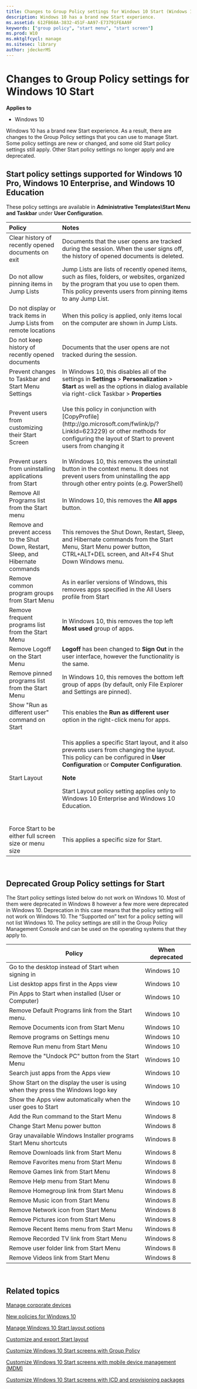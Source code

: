 ```yaml
---
title: Changes to Group Policy settings for Windows 10 Start (Windows 10)
description: Windows 10 has a brand new Start experience.
ms.assetid: 612FB68A-3832-451F-AA97-E73791FEAA9F
keywords: ["group policy", "start menu", "start screen"]
ms.prod: W10
ms.mktglfcycl: manage
ms.sitesec: library
author: jdeckerMS
---
```


# Changes to Group Policy settings for Windows 10 Start


**Applies to**

-   Windows 10

Windows 10 has a brand new Start experience. As a result, there are changes to the Group Policy settings that you can use to manage Start. Some policy settings are new or changed, and some old Start policy settings still apply. Other Start policy settings no longer apply and are deprecated.

## Start policy settings supported for Windows 10 Pro, Windows 10 Enterprise, and Windows 10 Education


These policy settings are available in **Administrative Templates\\Start Menu and Taskbar** under **User Configuration**.

<table>

<thead>
<tr class="header">
<th align="left">Policy</th>
<th align="left">Notes</th>
</tr>
</thead>
<tbody>
<tr class="odd">
<td align="left">Clear history of recently opened documents on exit</td>
<td align="left">Documents that the user opens are tracked during the session. When the user signs off, the history of opened documents is deleted.</td>
</tr>
<tr class="even">
<td align="left">Do not allow pinning items in Jump Lists</td>
<td align="left">Jump Lists are lists of recently opened items, such as files, folders, or websites, organized by the program that you use to open them. This policy prevents users from pinning items to any Jump List.</td>
</tr>
<tr class="odd">
<td align="left">Do not display or track items in Jump Lists from remote locations</td>
<td align="left">When this policy is applied, only items local on the computer are shown in Jump Lists.</td>
</tr>
<tr class="even">
<td align="left">Do not keep history of recently opened documents</td>
<td align="left">Documents that the user opens are not tracked during the session.</td>
</tr>
<tr class="odd">
<td align="left">Prevent changes to Taskbar and Start Menu Settings</td>
<td align="left">In Windows 10, this disables all of the settings in <strong>Settings</strong> &gt; <strong>Personalization</strong> &gt; <strong>Start</strong> as well as the options in dialog available via right-click Taskbar &gt; <strong>Properties</strong></td>
</tr>
<tr class="even">
<td align="left">Prevent users from customizing their Start Screen</td>
<td align="left"><p>Use this policy in conjunction with [CopyProfile](http://go.microsoft.com/fwlink/p/?LinkId=623229) or other methods for configuring the layout of Start to prevent users from changing it</p></td>
</tr>
<tr class="odd">
<td align="left">Prevent users from uninstalling applications from Start</td>
<td align="left">In Windows 10, this removes the uninstall button in the context menu. It does not prevent users from uninstalling the app through other entry points (e.g. PowerShell)</td>
</tr>
<tr class="even">
<td align="left">Remove All Programs list from the Start menu</td>
<td align="left">In Windows 10, this removes the <strong>All apps</strong> button.</td>
</tr>
<tr class="odd">
<td align="left">Remove and prevent access to the Shut Down, Restart, Sleep, and Hibernate commands</td>
<td align="left">This removes the Shut Down, Restart, Sleep, and Hibernate commands from the Start Menu, Start Menu power button, CTRL+ALT+DEL screen, and Alt+F4 Shut Down Windows menu.</td>
</tr>
<tr class="even">
<td align="left">Remove common program groups from Start Menu</td>
<td align="left">As in earlier versions of Windows, this removes apps specified in the All Users profile from Start</td>
</tr>
<tr class="odd">
<td align="left">Remove frequent programs list from the Start Menu</td>
<td align="left">In Windows 10, this removes the top left <strong>Most used</strong> group of apps.</td>
</tr>
<tr class="even">
<td align="left">Remove Logoff on the Start Menu</td>
<td align="left"><strong>Logoff</strong> has been changed to <strong>Sign Out</strong> in the user interface, however the functionality is the same.</td>
</tr>
<tr class="odd">
<td align="left">Remove pinned programs list from the Start Menu</td>
<td align="left">In Windows 10, this removes the bottom left group of apps (by default, only File Explorer and Settings are pinned).</td>
</tr>
<tr class="even">
<td align="left">Show &quot;Run as different user&quot; command on Start</td>
<td align="left">This enables the <strong>Run as different user</strong> option in the right-click menu for apps.</td>
</tr>
<tr class="odd">
<td align="left">Start Layout</td>
<td align="left"><p>This applies a specific Start layout, and it also prevents users from changing the layout. This policy can be configured in <strong>User Configuration</strong> or <strong>Computer Configuration</strong>.</p>
<div class="alert">
<strong>Note</strong>  
<p>Start Layout policy setting applies only to Windows 10 Enterprise and Windows 10 Education.</p>
</div>
<div>
 
</div></td>
</tr>
<tr class="even">
<td align="left">Force Start to be either full screen size or menu size</td>
<td align="left">This applies a specific size for Start.</td>
</tr>
</tbody>
</table>

 

## <a href="" id="deprecated-group-policy-settings-for-start-"></a>Deprecated Group Policy settings for Start


The Start policy settings listed below do not work on Windows 10. Most of them were deprecated in Windows 8 however a few more were deprecated in Windows 10. Deprecation in this case means that the policy setting will not work on Windows 10. The “Supported on” text for a policy setting will not list Windows 10. The policy settings are still in the Group Policy Management Console and can be used on the operating systems that they apply to.

| Policy                                                                           | When deprecated |
|----------------------------------------------------------------------------------|-----------------|
| Go to the desktop instead of Start when signing in                               | Windows 10      |
| List desktop apps first in the Apps view                                         | Windows 10      |
| Pin Apps to Start when installed (User or Computer)                              | Windows 10      |
| Remove Default Programs link from the Start menu.                                | Windows 10      |
| Remove Documents icon from Start Menu                                            | Windows 10      |
| Remove programs on Settings menu                                                 | Windows 10      |
| Remove Run menu from Start Menu                                                  | Windows 10      |
| Remove the "Undock PC" button from the Start Menu                                | Windows 10      |
| Search just apps from the Apps view                                              | Windows 10      |
| Show Start on the display the user is using when they press the Windows logo key | Windows 10      |
| Show the Apps view automatically when the user goes to Start                     | Windows 10      |
| Add the Run command to the Start Menu                                            | Windows 8       |
| Change Start Menu power button                                                   | Windows 8       |
| Gray unavailable Windows Installer programs Start Menu shortcuts                 | Windows 8       |
| Remove Downloads link from Start Menu                                            | Windows 8       |
| Remove Favorites menu from Start Menu                                            | Windows 8       |
| Remove Games link from Start Menu                                                | Windows 8       |
| Remove Help menu from Start Menu                                                 | Windows 8       |
| Remove Homegroup link from Start Menu                                            | Windows 8       |
| Remove Music icon from Start Menu                                                | Windows 8       |
| Remove Network icon from Start Menu                                              | Windows 8       |
| Remove Pictures icon from Start Menu                                             | Windows 8       |
| Remove Recent Items menu from Start Menu                                         | Windows 8       |
| Remove Recorded TV link from Start Menu                                          | Windows 8       |
| Remove user folder link from Start Menu                                          | Windows 8       |
| Remove Videos link from Start Menu                                               | Windows 8       |

 

## Related topics


[Manage corporate devices](manage-corporate-devices.md)

[New policies for Windows 10](new-policies-for-windows-10.md)

[Manage Windows 10 Start layout options](windows-10-start-layout-options-and-policies.md)

[Customize and export Start layout](customize-and-export-start-layout.md)

[Customize Windows 10 Start screens with Group Policy](customize-windows-10-start-screens-by-using-group-policy.md)

[Customize Windows 10 Start screens with mobile device management (MDM)](customize-windows-10-start-screens-by-using-mobile-device-management--mdm-.md)

[Customize Windows 10 Start screens with ICD and provisioning packages](customize-windows-10-start-screens-by-using-provisioning-packages-and-icd.md)

 

 






